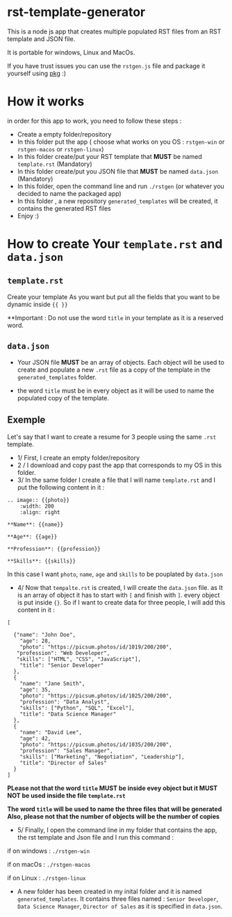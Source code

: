 # rst-template-generator

This is a node js app that creates multiple populated RST files from an RST template and JSON file.

It is  portable for windows, Linux and MacOs.

If you have trust issues you can use the `rstgen.js` file and package it yourself using [pkg](https://www.npmjs.com/package/pkg)  :) 




# How it works

in order for this app to work, you need to follow these steps : 

* Create a empty folder/repository 
* In this folder put the  app ( choose what works on you OS  : `rstgen-win` or  `rstgen-macos` or `rstgen-linux`) 
* In this folder create/put your RST template that **MUST** be named `template.rst` (Mandatory)
* In this folder create/put you JSON file that **MUST** be named   `data.json` (Mandatory)
* In this folder, open the command line and run `./rstgen` (or whatever you decided to name the packaged app) 
* In this folder , a new repository `generated_templates` will be created, it contains the generated RST files
* Enjoy :) 


# How to create Your `template.rst` and `data.json`

## `template.rst`

Create your template As you want but put all the fields that you want to be dynamic inside `{{ }}`

**Important : Do not use the word `title` in your template as it is a reserved word.



## `data.json`

* Your JSON file **MUST** be an array of objects. Each object will be used to create and populate a new `.rst` file as a copy of the template in the `generated_templates` folder.

* the word `title` must be in every object as it will be used to name the populated copy of the template.

## Exemple

Let's say that I want to create a resume for 3 people using the same `.rst` template.

* 1/ First, I create an empty folder/repository
* 2 / I download and copy past the app that corresponds to my OS in this folder.
* 3/ In the same folder I create a file that I will name `template.rst` and I put the following content in it : 

```
.. image:: {{photo}}
    :width: 200
    :align: right

**Name**: {{name}}

**Age**: {{age}}

**Profession**: {{profession}}

**Skills**: {{skills}}

```
In this case I want `photo`, `name`, `age` and `skills` to be pouplated by `data.json`

* 4/ Now that `tempalte.rst` is created, I will create the `data.json` file. as It is an array of object it has to start with `[` and finish with `]`. every object is put inside `{}`. So if I want to create data for three people, I will add this content in it : 

```
[ 
  
  {"name": "John Doe",  
    "age": 28,   
    "photo": "https://picsum.photos/id/1019/200/200",  
   "profession": "Web Developer",  
   "skills": ["HTML", "CSS", "JavaScript"],
    "title": "Senior Developer"
  },
  {
    "name": "Jane Smith",
    "age": 35,
    "photo": "https://picsum.photos/id/1025/200/200",
    "profession": "Data Analyst",
    "skills": ["Python", "SQL", "Excel"],
    "title": "Data Science Manager"
  },
  {
    "name": "David Lee",
    "age": 42,
    "photo": "https://picsum.photos/id/1035/200/200",
    "profession": "Sales Manager",
    "skills": ["Marketing", "Negotiation", "Leadership"],
    "title": "Director of Sales"
  }
]

```
**PLease not that the word `title` MUST be inside evey object but it MUST NOT be used inside the file `template.rst`**

**The word `title` will be used to name the three files that will be generated**
**Also, please not that the number of objects will be the number of copies**



* 5/ Finally, I open the command line in my folder that contains the app, the rst template and Json file and I run this command : 

if on windows : 
`./rstgen-win`

if on macOs : 
`./rstgen-macos`

if on Linux : 
`./rstgen-linux`

* A new folder has been created in my inital folder and it is named `generated_templates`. It contains three files named : `Senior Developer`, `Data Science Manager`, `Director of Sales` as it is specified in `data.json`.